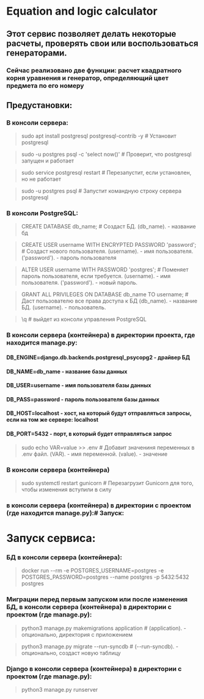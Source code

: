 # Equation and logic calculator
## Этот сервис позволяет делать некоторые расчеты, проверять свои или воспользоваться генераторами.
### Сейчас реализовано две функции: расчет квадратного корня уравнения и генератор, определяющий цвет предмета по его номеру


## Предустановки:
### В консоли сервера:
> sudo apt install postgresql postgresql-contrib -y # Установит postgresql

> sudo -u postgres psql -c 'select now()' # Проверит, что postgresql запущен и работает

> sudo service postgresql restart # Перезапустит, если установлен, но не работает

> sudo -u postgres psql # Запустит командную строку сервера postgresql

### В консоли PostgreSQL:
> CREATE DATABASE db_name; # Создаст БД. (db_name). - название бд

> CREATE USER username WITH ENCRYPTED PASSWORD 'password'; # Создаст нового пользователя. (username). - имя пользователя. ('password'). - пароль пользователя

> ALTER USER username WITH PASSWORD 'postgres'; # Поменяет пароль пользователя, если требуется. (username). - имя пользователя. ('password'). - новый пароль.

> GRANT ALL PRIVILEGES ON DATABASE db_name TO username; # Даст пользователю все права доступа к БД (db_name). - название БД. (username). - пользователь.

> \q # выйдет из консоли управления PostgreSQL
### В консоли сервера (контейнера) в директории проекта, где находится manage.py:
#### DB_ENGINE=django.db.backends.postgresql_psycopg2 - драйвер БД

#### DB_NAME=db_name - название базы данных

#### DB_USER=username - имя пользователя базы данных

#### DB_PASS=password - пароль пользователя базы данных

#### DB_HOST=localhost - хост, на который будут отправляться запросы, если на том же сервере: localhost

#### DB_PORT=5432 - порт, в который будет отправляться запрос
> sudo echo VAR=value >> .env # Добавит значениня переменных в .env файл. (VAR). - имя переменной. (value). - значение
### В консоли сервера (контейнера)
> sudo systemctl restart gunicorn # Перезагрузит Gunicorn для того, чтобы изменения вступили в силу
### в консоли сервера (контейнера) в директории с проектом (где находится manage.py):# Запуск:

# Запуск сервиса:
### БД в консоли сервера (контейнера):
> docker run --rm -e POSTGRES_USERNAME=postgres -e POSTGRES_PASSWORD=postgres --name postgres -p 5432:5432 postgres
### Миграции перед первым запуском или после изменения БД, в консоли сервера (контейнера) в директории с проектом (где manage.py):
> python3 manage.py makemigrations application # (application). - опционально, директория с приложением

> python3 manage.py migrate --run-syncdb  # (--run-syncdb). - опционально, создаст новую таблицу
### Django в консоли сервера (контейнера) в директории с проектом (где manage.py):
> python3 manage.py runserver